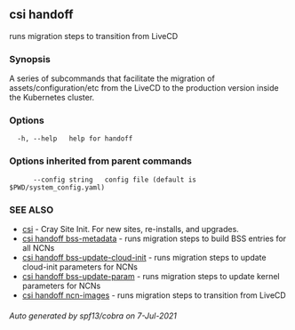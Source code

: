 ## csi handoff

runs migration steps to transition from LiveCD

### Synopsis

A series of subcommands that facilitate the migration of assets/configuration/etc from the LiveCD to the production version inside the Kubernetes cluster.

### Options

```
  -h, --help   help for handoff
```

### Options inherited from parent commands

```
      --config string   config file (default is $PWD/system_config.yaml)
```

### SEE ALSO

* [csi](csi.md)	 - Cray Site Init. For new sites, re-installs, and upgrades.
* [csi handoff bss-metadata](csi_handoff_bss-metadata.md)	 - runs migration steps to build BSS entries for all NCNs
* [csi handoff bss-update-cloud-init](csi_handoff_bss-update-cloud-init.md)	 - runs migration steps to update cloud-init parameters for NCNs
* [csi handoff bss-update-param](csi_handoff_bss-update-param.md)	 - runs migration steps to update kernel parameters for NCNs
* [csi handoff ncn-images](csi_handoff_ncn-images.md)	 - runs migration steps to transition from LiveCD

###### Auto generated by spf13/cobra on 7-Jul-2021
